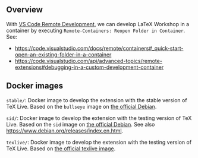 ## Overview

With [VS Code Remote Development](https://marketplace.visualstudio.com/items?itemName=ms-vscode-remote.vscode-remote-extensionpack), we can develop LaTeX Workshop in a container by executing `Remote-Containers: Reopen Folder in Container`. See:

- https://code.visualstudio.com/docs/remote/containers#_quick-start-open-an-existing-folder-in-a-container
- https://code.visualstudio.com/api/advanced-topics/remote-extensions#debugging-in-a-custom-development-container

## Docker images

`stable/`: Docker image to develop the extension with the stable version of TeX Live. Based on the `bullseye` image on [the official Debian](https://hub.docker.com/_/debian).

`sid/`: Docker image to develop the extension with the testing version of TeX Live. Based on the `sid` image on [the official Debian](https://hub.docker.com/_/debian). See also https://www.debian.org/releases/index.en.html.

`texlive/`: Docker image to develop the extension with the testing version of TeX Live. Based on [the official texlive image](https://hub.docker.com/r/texlive/texlive).

